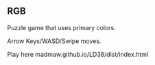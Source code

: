 ﻿## RGB

Puzzle game that uses primary colors.

Arrow Keys/WASD/Swipe moves. 

Play here madmaw.github.io/LD38/dist/index.html

